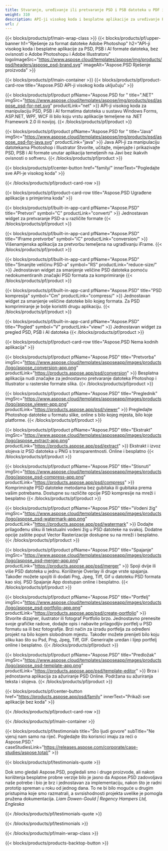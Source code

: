 ```yaml
---
title: Stvaranje, uređivanje ili pretvaranje PSD i PSB datoteka u PDF i slikovne formate
weight: 310
description: API-ji visokog koda i besplatne aplikacije za uređivanje Photoshop datoteka. Sposobnost za ažuriranje svojstava sloja, dodavanje vodenih žigova rotirati skala Flip Crop Diminga Raster pretvorbe.
url: /
---
```


{{< blocks/products/pf/main-wrap-class >}}
{{< blocks/products/pf/upper-banner h1="Rješenje za format datoteke Adobe Photoshop" h2="API-ji visokog koda i besplatne aplikacije za PSD, PSB i AI formate datoteka, bez ovisnosti o Adobe Photoshopu i Adobe Illustratoru" logoImageSrc="https://www.aspose.cloud/templates/aspose/img/products/psd/headers/aspose_psd-brand.svg" imageAlt="Aspose.PSD Rješenje proizvoda" >}}

{{< blocks/products/pf/main-container >}}
{{< blocks/products/pf/product-card-row title="Aspose.PSD API-ji visokog koda uključuju" >}}

{{< blocks/products/pf/product pfName="Aspose.PSD for " title=".NET" imgSrc="https://www.aspose.cloud/templates/aspose/img/products/psd/aspose_psd-for-net.svg" productLink="net" >}}
API-ji visokog koda za manipulaciju PSD, PSB i AI formatima datoteka u sustavu Windows Forms, ASP.NET, WPF, WCF ili bilo koju vrstu aplikacije temeljene na .NET Framework 2.0 ili novijoj.
{{< /blocks/products/pf/product >}}

{{< blocks/products/pf/product pfName="Aspose.PSD for " title="Java" imgSrc="https://www.aspose.cloud/templates/aspose/img/products/psd/aspose_psd-for-java.svg" productLink="java" >}}
Java API-ji za manipulaciju datotekama Photoshop i Illustrator Stvorite, učitajte, mijenjajte i prikazivajte PSD, PSB i AI formate unutar aplikacija temeljenih na Javi bez ikakvih ovisnosti o softveru.
{{< /blocks/products/pf/product >}}

{{< blocks/products/pf/center-button href="family/" innerText="Pogledajte sve API-je visokog koda" >}}

{{< /blocks/products/pf/product-card-row >}}

{{< blocks/products/pf/product-card-row title="Aspose.PSD Ugrađene aplikacije s primjerima koda" >}}

{{< blocks/products/pf/built-in-app-card pfName="Aspose.PSD" title="Pretvori" symbol="C" productLink="convert/" >}}
Jednostavan widget za pretvaranje PSD-a u različite formate
{{< /blocks/products/pf/product >}}

{{< blocks/products/pf/built-in-app-card pfName="Aspose.PSD" title="IFrame pretvorbe" symbol="iC" productLink="conversion/" >}}
Višenamjenska aplikacija za pretvorbu temeljena na ugrađivanju iFrame.
{{< /blocks/products/pf/product >}}

{{< blocks/products/pf/built-in-app-card pfName="Aspose.PSD" title="Smanjite veličinu PSD-a" symbol="RS" productLink="reduce-size/" >}}
Jednostavan widget za smanjenje veličine PSD datoteka pomoću nedokumentiranih značajki PSD formata za komprimiranje
{{< /blocks/products/pf/product >}}

{{< blocks/products/pf/built-in-app-card pfName="Aspose.PSD" title="PSD kompresija" symbol="Cm" productLink="compress/" >}}
Jednostavan widget za smanjenje veličine datoteke bilo kojeg formata. Za PSD komprimiranje je bolje koristiti drugu aplikaciju.
{{< /blocks/products/pf/product >}}

{{< blocks/products/pf/built-in-app-card pfName="Aspose.PSD" title="Pogled" symbol="V" productLink="view/" >}}
Jednostavan widget za pregled PSD, PSB i AI datoteka
{{< /blocks/products/pf/product >}}
																			   
{{< blocks/products/pf/product-card-row title="Aspose.PSD Nema kodnih aplikacija" >}}

{{< blocks/products/pf/product pfName="Aspose.PSD" title="Pretvorba" imgSrc="https://www.aspose.cloud/templates/asposeapp/images/products/logo/aspose_conversion-app.png" productLink="https://products.aspose.app/psd/conversion" >}}
Besplatna aplikacija nudi značajke za jednostavno pretvaranje datoteka Photoshop i Illustrator u rasterske formate slika.
{{< /blocks/products/pf/product >}}

{{< blocks/products/pf/product pfName="Aspose.PSD" title="Preglednik" imgSrc="https://www.aspose.cloud/templates/asposeapp/images/products/logo/aspose_viewer-app.png" productLink="https://products.aspose.app/psd/viewer" >}}
Pregledajte Photoshop datoteke u formatu slike, online s bilo kojeg mjesta, bilo koje platforme.
{{< /blocks/products/pf/product >}}

{{< blocks/products/pf/product pfName="Aspose.PSD" title="Ekstrakt" imgSrc="https://www.aspose.cloud/templates/asposeapp/images/products/logo/aspose_extract-app.png" productLink="https://products.aspose.app/psd/extract" >}}
Ekstrakt i izvoz slojeva iz PSD datoteka u PNG s transparentnosti. Online i besplatno
{{< /blocks/products/pf/product >}}

{{< blocks/products/pf/product pfName="Aspose.PSD" title="Stisnuti" imgSrc="https://www.aspose.cloud/templates/asposeapp/images/products/logo/aspose_psd-compress-app.png" productLink="https://products.aspose.app/psd/compress" >}}
Komprimirajte PSD datoteke metodama bez gubitaka ili gubitaka prema vašim potrebama. Dostupne su različite opcije PSD kompresije na mreži i besplatno
{{< /blocks/products/pf/product >}}

{{< blocks/products/pf/product pfName="Aspose.PSD" title="Vodeni žig" imgSrc="https://www.aspose.cloud/templates/asposeapp/images/products/logo/aspose_psd-watermark-app.png" productLink="https://products.aspose.app/psd/watermark" >}}
Dodajte prilagođenu sliku ili tekstualni vodeni žig u PSD datoteke na svakoj. Dodatne opcije zaštite poput Vector Rasterizacije dostupne su na mreži i besplatno.
{{< /blocks/products/pf/product >}}

{{< blocks/products/pf/product pfName="Aspose.PSD" title="Spajanje" imgSrc="https://www.aspose.cloud/templates/asposeapp/images/products/logo/aspose_psd-merger-app.png" productLink="https://products.aspose.app/psd/merger" >}}
Spoji dvije ili više PSD datoteka u jednu. Korištenje Overlay ili druge vrste spajanja. Također možete spojiti ili dodati Png, Jpeg, Tiff, Gif u datoteku PSD formata kao sloj. PSD Spajanje App dostupan online i besplatno.
{{< /blocks/products/pf/product >}}

{{< blocks/products/pf/product pfName="Aspose.PSD" title="Portfelj" imgSrc="https://www.aspose.cloud/templates/asposeapp/images/products/logo/aspose_psd-portfolio-app.png" productLink="https://products.aspose.app/psd/create-portfolio" >}}
Stvorite dizajner, ilustrator ili fotograf Portfolio brzo. Jednostavno prenesite svoje grafičke radove, dodajte opis i nabavite prilagodljiv portfelj u PSD formatu sa ili bez fotografije. Brzi način za izradu portfelja za određeni projekt na bilo kojem slobodnom mjestu. Također možete prenijeti bilo koju sliku kao što su Psd, Png, Jpeg, Tiff, GIF. Generirajte uredan i lijep portfelj online i besplatno.
{{< /blocks/products/pf/product >}}

{{< blocks/products/pf/product pfName="Aspose.PSD" title="Predložak" imgSrc="https://www.aspose.cloud/templates/asposeapp/images/products/logo/aspose_psd-template-app.png" productLink="https://products.aspose.app/psd/template-editor" >}}
Brza i jednostavna aplikacija za ažuriranje PSD Online. Podržana su ažuriranja teksta i slojeva.
{{< /blocks/products/pf/product >}}

{{< blocks/products/pf/center-button href="https://products.aspose.app/psd/family" innerText="Prikaži sve aplikacije bez koda" >}}

{{< /blocks/products/pf/product-card-row >}}

{{< /blocks/products/pf/main-container >}}

{{< blocks/products/pf/testimonials title="Što ljudi govore" subTitle="Ne vjeruj nam samo na riječ. Pogledajte što korisnici imaju za reći o Aspose.PSD." caseStudiesLink="https://releases.aspose.com/corporate/case-studies/aspose.total/" >}}

{{< blocks/products/pf/testimonials-quote >}}
<p class="first">
 Dok smo gledali Aspose.PSD, pogledali smo i druge proizvode, ali nakon korištenja besplatne probne verzije bilo je jasno da Aspose.PSD zadovoljava naše potrebe i bio je brz i jednostavan za implementaciju, nakon što je radni prototip spreman u roku od jednog dana. To ne bi bilo moguće u drugim pristupima koje smo razmatrali, a svrsishodnosti projekta uvelike je pomogla pružena dokumentacija.
 <em>
  Liam Dowen-Gould | Regency Hampers Ltd, Engleska
 </em>
</p>

{{< /blocks/products/pf/testimonials-quote >}}

{{< /blocks/products/pf/testimonials >}}

{{< /blocks/products/pf/main-wrap-class >}}

{{< blocks/products/products-backtop-button >}}
